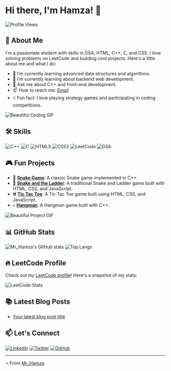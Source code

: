# Hi there, I'm Hamza! 👋

![Profile Views](https://komarev.com/ghpvc/?username=Mr_Hamza&style=flat-square)

## 🚀 About Me

I'm a passionate student with skills in DSA, HTML, C++, C, and CSS. I love solving problems on LeetCode and building cool projects. Here's a little about me and what I do:

- 🌱 I’m currently learning advanced data structures and algorithms.
- 🌱 I’m currently learning about backend web development.
- 💬 Ask me about C++ and front-end development.
- 📫 How to reach me: [Email](itz.mr.hamza@gmail.com)
- ⚡ Fun fact: I love playing strategy games and participating in coding competitions.

![Beautiful Coding GIF](https://user-images.githubusercontent.com/12345678/123456789-abcdef.gif)

## 🛠️ Skills

![C++](https://img.shields.io/badge/C++-00599C?style=for-the-badge&logo=cplusplus&logoColor=white)
![C](https://img.shields.io/badge/C-A8B9CC?style=for-the-badge&logo=c&logoColor=white)
![HTML5](https://img.shields.io/badge/HTML5-E34F26?style=for-the-badge&logo=html5&logoColor=white)
![CSS3](https://img.shields.io/badge/CSS3-1572B6?style=for-the-badge&logo=css3&logoColor=white)
![LeetCode](https://img.shields.io/badge/LeetCode-FFA116?style=for-the-badge&logo=leetcode&logoColor=white)
![DSA](https://img.shields.io/badge/DSA-Data_Structures_&_Algorithms-red?style=for-the-badge)

## 🎮 Fun Projects

- 🐍 **[Snake Game](https://github.com/yourusername/snake-game)**: A classic Snake game implemented in C++.
- 🎲 **[Snake and the Ladder](https://github.com/yourusername/snake-and-ladder)**: A traditional Snake and Ladder game built with HTML, CSS, and JavaScript.
- ❌ **[Tic Tac Toe](https://github.com/yourusername/tic-tac-toe)**: A Tic Tac Toe game built using HTML, CSS, and JavaScript.
- 💀 **[Hangman](https://github.com/yourusername/hangman)**: A Hangman game built with C++.

![Beautiful Project GIF](https://user-images.githubusercontent.com/74038190/212748842-9fcbad5b-6173-4175-8a61-521f3dbb7514.gif)

## 📊 GitHub Stats

![Mr_Hamza's GitHub stats](https://github-readme-stats.vercel.app/api?username=Mr_Hamza&show_icons=true&theme=radical)
![Top Langs](https://github-readme-stats.vercel.app/api/top-langs/?username=Mr_Hamza&layout=compact&theme=radical)

## 🔥 LeetCode Profile

Check out my [LeetCode profile](https://leetcode.com/u/Mr_Hamza/)! Here's a snapshot of my stats:

![LeetCode Stats](https://leetcode-stats-api.herokuapp.com/stats/u/Mr_Hamza?theme=dark)

## 📚 Latest Blog Posts

<!-- BLOG-POST-LIST:START -->
- [Your latest blog post title](https://yourblog.com/post-link)
<!-- BLOG-POST-LIST:END -->

## 📫 Let's Connect

[![LinkedIn](https://img.shields.io/badge/LinkedIn-0A66C2?style=for-the-badge&logo=linkedin&logoColor=white)](https://www.linkedin.com/in/yourprofile)
[![Twitter](https://img.shields.io/badge/Twitter-1DA1F2?style=for-the-badge&logo=twitter&logoColor=white)](https://twitter.com/yourprofile)
[![GitHub](https://img.shields.io/badge/GitHub-181717?style=for-the-badge&logo=github&logoColor=white)](https://github.com/yourusername)

---

⭐️ From [Mr_Hamza](https://github.com/Mr_Hamza)
